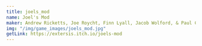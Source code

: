 ```yaml
---
title: joels_mod
name: Joel's Mod
maker: Andrew Ricketts, Joe Roycht, Finn Lyall, Jacob Wolford, & Paul Campbell
img: "/img/game_images/joels_mod.jpg"
getLink: https://extersis.itch.io/joels-mod
---
```


